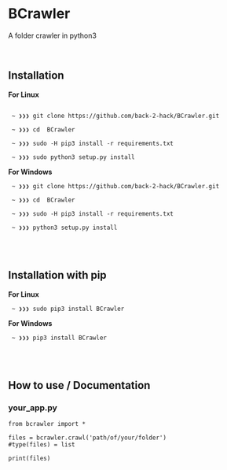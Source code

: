 # BCrawler
A folder crawler in python3

<br/>

## Installation
**For Linux**

```

 ~ ❯❯❯ git clone https://github.com/back-2-hack/BCrawler.git
 
 ~ ❯❯❯ cd  BCrawler
 
 ~ ❯❯❯ sudo -H pip3 install -r requirements.txt
 
 ~ ❯❯❯ sudo python3 setup.py install
```

**For Windows**

```
 ~ ❯❯❯ git clone https://github.com/back-2-hack/BCrawler.git
 
 ~ ❯❯❯ cd  BCrawler
 
 ~ ❯❯❯ sudo -H pip3 install -r requirements.txt

 ~ ❯❯❯ python3 setup.py install
```

<br/>
<br/>

## Installation with pip

**For Linux**

```
 ~ ❯❯❯ sudo pip3 install BCrawler
```

**For Windows**

```
 ~ ❯❯❯ pip3 install BCrawler
```

<br/>
<br/>

## How to use / Documentation

### your_app.py
```
from bcrawler import *

files = bcrawler.crawl('path/of/your/folder')
#type(files) = list

print(files)

```
